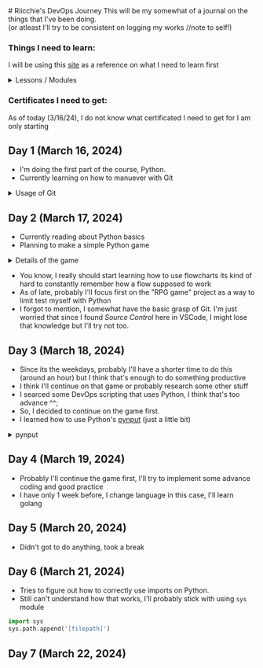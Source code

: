 <div>
# Riicchie's DevOps Journey
This will be my somewhat of a journal on the things that I've been doing. </br>
(or atleast I'll try to be consistent on logging my works //note to self!)

### **Things I need to learn:**

I will be using this [site](https://roadmap.sh/devops) as a reference on what I need to learn first

<details>
<summary> Lessons / Modules </summary>

- [ ] **Learn a Programming Language**
  - [ ] Python
    - [X] Learn the Basics
    - [ ] Datastructes and Algorithms
    - [ ] Advance Topics
  - [ ] Go

</details>

### **Certificates I need to get:**

As of today (3/16/24), I do not know what certificated I need to get for I am only starting

</div>

<div>

## Day 1 (March 16, 2024)

- I'm doing the first part of the course, Python.
- Currently learning on how to manuever with Git

<details>
  <summary> Usage of Git </summary>

## Setting up

```
  git config --global user.name "[name]" 
  git config --global user.email "[email]"
  git clone [url]
```

## Staging

```
  git status
  git commit -m "[message]"
```

## Branching

```
  git branch
  git branch [branch-name]
  git checkout [branch-name]
  git merge [branch-name]
```

## Inspect

```
  git log
```

## Updating

```
  git remote add [nickname] [url]
  git merge [nickname]/[branch-name]
  git push [nickname] [branch-name]
  git pull
```

</details>

## Day 2 (March 17, 2024)

- Currently reading about Python basics
- Planning to make a simple Python game

<details>
  <summary>Details of the game</summary>

```
  # Create a RPG-like game, where there's a boss and the player needs to defeat it
  # Player can choose what class they want
  # It will have a fixed set of skills
  # Player can know how many hp the boss still has
  # It will be a turn-based type of game
```

</details>

- You know, I really should start learning how to use flowcharts
  its kind of hard to constantly remember how a flow supposed to work
- As of late, probably I'll focus first on the "RPG game" project as a way to limit test
  myself with Python
- I forgot to mention, I somewhat have the basic grasp of Git. I'm just worried that since I found *Source Control* here in VSCode, I might lose that knowledge but I'll try not too.

## Day 3 (March 18, 2024)

- Since its the weekdays, probably I'll have a shorter time to do this (around an hour) but I think that's enough to do something productive
- I think I'll continue on that game or probably research some other stuff
- I searced some DevOps scripting that uses Python, I think that's too advance ^^;
- So, I decided to continue on the game first.
- I learned how to use Python's [pynput](https://pythonhosted.org/pynput/keyboard.html#) (just a little bit)

<details>
  <summary>pynput</summary>

```python
  from pynput.keyboard import Key, Listener

  class KeyListener():
      def onKeyPressListener(self, key, target_key):
          if key == target_key:
              print("Enter has been pressed")
              return False
  
      def start_listener(self, target_key):
          with Listener(on_release=lambda key: self.onKeyPressListener(key, target_key)) as listener:
              listener.join()

  if __name__ == "__main__":
      kl = KeyListener()
      target_key = Key.enter

      kl.start_listener(target_key)
```

</details>

## Day 4 (March 19, 2024)

- Probably I'll continue the game first, I'll try to implement some advance coding and good practice
- I have only 1 week before, I change language in this case, I'll learn golang

## Day 5 (March 20, 2024)

- Didn't got to do anything, took a break

## Day 6 (March 21, 2024)

- Tries to figure out how to correctly use imports on Python.
- Still can't understand how that works, I'll probably stick with using ``sys`` module

```python
import sys
sys.path.append('[filepath]')
```

## Day 7 (March 22, 2024)

</div>
